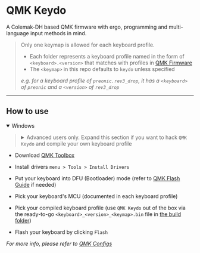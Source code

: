 # QMK Keydo

A Colemak-DH based QMK firmware with ergo, programming and multi-language input methods in mind.

> Only one keymap is allowed for each keyboard profile.
>
> - Each folder represents a keyboard profile named in the form of `<keyboard>.<version>` that matches with profiles in [QMK Firmware]
> - The `<keymap>` in this repo defaults to `keydo` unless specified
>
> *e.g. for a keyboard profile of `preonic.rev3_drop`, it has a `<keyboard>` of `preonic` and a `<version>` of `rev3_drop`*

---

## How to use

<details open>
  <summary>Windows</summary>

  <blockquote><details>
    <summary>Advanced users only. Expand this section if you want to hack <code>QMK Keydo</code> and compile your own keyboard profile</summary>

- Download [QMK MSYS]

- Set up QMK home in [QMK MSYS] (`<qmk_home_path>` defaults to `~/qmk_firmware/`). It'll prompt you to clone the [QMK Firmware] repo

  ```console
  qmk setup -H <qmk_home_path>
  ```

- Pick a keyboard profile and move it to `<qmk_home_path>/keyboards/<keyboard>/keymaps/`

- Rename the moved folder to `keydo`, which will become your `<keymap>`

- Navigate to your QMK home in [QMK MSYS]

  ```console
  cd <qmk_home_path>
  ```

- Clean up the build environment

  ```console
  make clean
  ```

- Compile your profile (the compiled profile will locate at `<qmk_home_path>/.build/<keyboard>_<version>_<keymap>.bin`)

  ```console
  qmk compile -kb <keyboard>/<version> -km <keymap>
  ```

  </details></blockquote>

  - Download [QMK Toolbox]

  - Install drivers `menu > Tools > Install Drivers`

  - Put your keyboard into DFU (Bootloader) mode (refer to [QMK Flash Guide] if needed)

  - Pick your keyboard's MCU (documented in each keyboard profile)

  - Pick your compiled keyboard profile (use `QMK Keydo` out of the box via the ready-to-go `<keyboard>_<version>_<keymap>.bin` file in [the build folder])

  - Flash your keyboard by clicking `Flash`

</details>

*For more info, please refer to [QMK Configs]*

[QMK MSYS]: https://github.com/qmk/qmk_distro_msys/releases/latest
[QMK Firmware]: https://github.com/qmk/qmk_firmware
[QMK Toolbox]: https://github.com/qmk/qmk_toolbox/releases/latest
[QMK Flash Guide]: https://docs.qmk.fm/#/newbs_flashing?id=put-your-keyboard-into-dfu-bootloader-mode
[the build folder]: https://github.com/pingshunhuangalex/qmk-keydo/tree/main/.build
[QMK Configs]: https://docs.qmk.fm/#/cli_configuration
